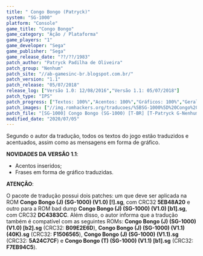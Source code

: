 ```yaml
---
title: " Congo Bongo (Patryck)"
system: "SG-1000"
platform: "Console"
game_title: "Congo Bongo"
game_category: "Ação / Plataforma"
game_players: "1"
game_developer: "Sega"
game_publisher: "Sega"
game_release_date: "??/??/1983"
patch_author: "Patryck Padilha de Oliveira"
patch_group: "Nenhum"
patch_site: "//ab-gamesinc-br.blogspot.com.br/"
patch_version: "1.1"
patch_release: "05/07/2018"
release_log: ["Versão 1.0: 12/08/2016","Versão 1.1: 05/07/2018"]
patch_type: "IPS"
patch_progress: ["Textos: 100%","Acentos: 100%","Gráficos: 100%","Geral: 100%"]
patch_images: ["//img.romhackers.org/traducoes/%5BSG-1000%5D%20Congo%20Bongo%20-%20Patryck%20-%201.png","//img.romhackers.org/traducoes/%5BSG-1000%5D%20Congo%20Bongo%20-%20Patryck%20-%202.png","//img.romhackers.org/traducoes/%5BSG-1000%5D%20Congo%20Bongo%20-%20Patryck%20-%203.png"]
patch_file: "[SG-1000] Congo Bongo (SG-1000) [T-BR] [T-Patryck G-Nenhum] [V-1.1 A-2018].zip"
modified_date: "2020/07/05"
---
```

Segundo o autor da tradução, todos os textos do jogo estão traduzidos e acentuados, assim como as mensagens em forma de gráfico.

<b>NOVIDADES DA VERSÃO 1.1</b>:

- Acentos inseridos;
- Frases em forma de gráfico traduzidas.

<b>ATENÇÃO</b>:

O pacote de tradução possui dois patches: um que deve ser aplicada na ROM <b>Congo Bongo (J) (SG-1000) (V1.0) [!].sg</b>, com CRC32 <b>5EB48A20</b> e outro para a ROM bad dump <b>Congo Bongo (J) (SG-1000) (V1.0) [b1].sg</b>, com CRC32 <b>DC4383CC</b>. Além disso, o autor informa que a tradução também é compatível com as seguintes ROMs: <b>Congo Bongo (J) (SG-1000) (V1.0) [b2].sg</b> (CRC32: <b>B09E2E6D</b>), <b>Congo Bongo (J) (SG-1000) (V1.1) (40K).sg</b> (CRC32: <b>F1506565</b>), <b>Congo Bongo (J) (SG-1000) (V1.1).sg</b> (CRC32: <b>5A24C7CF</b>) e <b>Congo Bongo (T) (SG-1000) (V1.1) [b1].sg</b> (CRC32: <b>F7EB94C5</b>).
